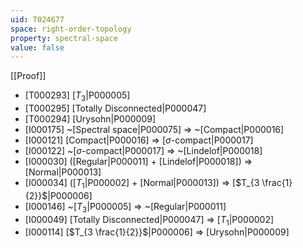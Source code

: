 ```yaml
---
uid: T024677
space: right-order-topology
property: spectral-space
value: false
---
```

[[Proof]]

* [T000293] [$T_3$|P000005]
* [T000295] [Totally Disconnected|P000047]
* [T000294] [Urysohn|P000009]
* [I000175] ~[Spectral space|P000075] => ~[Compact|P000016]
* [I000121] [Compact|P000016] => [$\sigma$-compact|P000017]
* [I000122] ~[$\sigma$-compact|P000017] => ~[Lindelof|P000018]
* [I000030] ([Regular|P000011] + [Lindelof|P000018]) => [Normal|P000013]
* [I000034] ([$T_1$|P000002] + [Normal|P000013]) => [$T_{3 \frac{1}{2}}$|P000006]
* [I000146] ~[$T_3$|P000005] => ~[Regular|P000011]
* [I000049] [Totally Disconnected|P000047] => [$T_1$|P000002]
* [I000114] [$T_{3 \frac{1}{2}}$|P000006] => [Urysohn|P000009]

